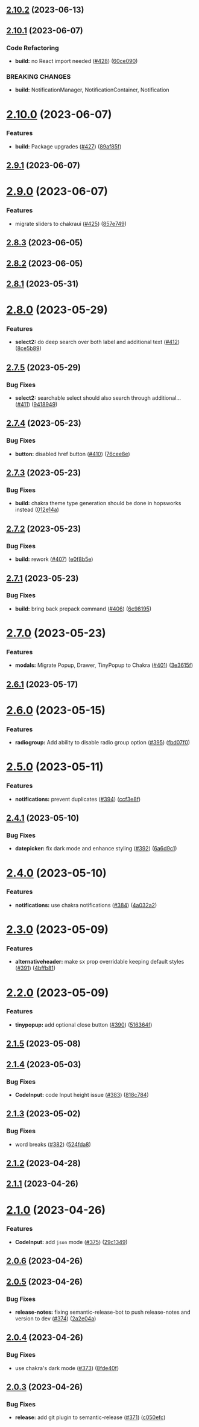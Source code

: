 ## [2.10.2](https://github.com/logicalclocks/quartz/compare/v2.10.1...v2.10.2) (2023-06-13)

## [2.10.1](https://github.com/logicalclocks/quartz/compare/v2.10.0...v2.10.1) (2023-06-07)


### Code Refactoring

* **build:** no React import needed ([#428](https://github.com/logicalclocks/quartz/issues/428)) ([60ce090](https://github.com/logicalclocks/quartz/commit/60ce0901775eb202df6a896e9dfbbb0f7cefa623))


### BREAKING CHANGES

* **build:** NotificationManager, NotificationContainer, Notification

# [2.10.0](https://github.com/logicalclocks/quartz/compare/v2.9.1...v2.10.0) (2023-06-07)


### Features

* **build:** Package upgrades ([#427](https://github.com/logicalclocks/quartz/issues/427)) ([89af85f](https://github.com/logicalclocks/quartz/commit/89af85f32ba0f9c29297a880ec84ed48ebfb04cc))

## [2.9.1](https://github.com/logicalclocks/quartz/compare/v2.9.0...v2.9.1) (2023-06-07)

# [2.9.0](https://github.com/logicalclocks/quartz/compare/v2.8.3...v2.9.0) (2023-06-07)


### Features

* migrate sliders to chakraui ([#425](https://github.com/logicalclocks/quartz/issues/425)) ([857e749](https://github.com/logicalclocks/quartz/commit/857e7491d1c527f495f8b9dff58e86e5287dcf83))

## [2.8.3](https://github.com/logicalclocks/quartz/compare/v2.8.2...v2.8.3) (2023-06-05)

## [2.8.2](https://github.com/logicalclocks/quartz/compare/v2.8.1...v2.8.2) (2023-06-05)

## [2.8.1](https://github.com/logicalclocks/quartz/compare/v2.8.0...v2.8.1) (2023-05-31)

# [2.8.0](https://github.com/logicalclocks/quartz/compare/v2.7.5...v2.8.0) (2023-05-29)


### Features

* **select2:** do deep search over both label and additional text ([#412](https://github.com/logicalclocks/quartz/issues/412)) ([8ce5b89](https://github.com/logicalclocks/quartz/commit/8ce5b897379b43328a58d2ccc6960523aa1c7d2a))

## [2.7.5](https://github.com/logicalclocks/quartz/compare/v2.7.4...v2.7.5) (2023-05-29)


### Bug Fixes

* **select2:** searchable select should also search through additional… ([#411](https://github.com/logicalclocks/quartz/issues/411)) ([9418949](https://github.com/logicalclocks/quartz/commit/94189494192a4a081f4c2014a8a7bb19a0502f3d))

## [2.7.4](https://github.com/logicalclocks/quartz/compare/v2.7.3...v2.7.4) (2023-05-23)


### Bug Fixes

* **button:** disabled href button ([#410](https://github.com/logicalclocks/quartz/issues/410)) ([76cee8e](https://github.com/logicalclocks/quartz/commit/76cee8e53303c878f72c28d3fee7fe3090ff9241))

## [2.7.3](https://github.com/logicalclocks/quartz/compare/v2.7.2...v2.7.3) (2023-05-23)


### Bug Fixes

* **build:** chakra theme type generation should be done in hopsworks instead ([012e14a](https://github.com/logicalclocks/quartz/commit/012e14a98d92c2b0927be0894f8b6ebb16eedb6e))

## [2.7.2](https://github.com/logicalclocks/quartz/compare/v2.7.1...v2.7.2) (2023-05-23)


### Bug Fixes

* **build:** rework ([#407](https://github.com/logicalclocks/quartz/issues/407)) ([e0f8b5e](https://github.com/logicalclocks/quartz/commit/e0f8b5e2946f2cd71c35c0587d10ed53b6abd792))

## [2.7.1](https://github.com/logicalclocks/quartz/compare/v2.7.0...v2.7.1) (2023-05-23)


### Bug Fixes

* **build:** bring back prepack command ([#406](https://github.com/logicalclocks/quartz/issues/406)) ([6c98195](https://github.com/logicalclocks/quartz/commit/6c981950dd2fab652f13f488f6ea40887c7e38ec))

# [2.7.0](https://github.com/logicalclocks/quartz/compare/v2.6.1...v2.7.0) (2023-05-23)


### Features

* **modals:** Migrate Popup, Drawer, TinyPopup to Chakra ([#401](https://github.com/logicalclocks/quartz/issues/401)) ([3e3615f](https://github.com/logicalclocks/quartz/commit/3e3615fcef362191296a1f226601265510445b02))

## [2.6.1](https://github.com/logicalclocks/quartz/compare/v2.6.0...v2.6.1) (2023-05-17)

# [2.6.0](https://github.com/logicalclocks/quartz/compare/v2.5.0...v2.6.0) (2023-05-15)


### Features

* **radiogroup:** Add ability to disable radio group option ([#395](https://github.com/logicalclocks/quartz/issues/395)) ([fbd07f0](https://github.com/logicalclocks/quartz/commit/fbd07f0a3777fa82ba18f78398832ed50169987a))

# [2.5.0](https://github.com/logicalclocks/quartz/compare/v2.4.1...v2.5.0) (2023-05-11)


### Features

* **notifications:** prevent duplicates ([#394](https://github.com/logicalclocks/quartz/issues/394)) ([ccf3e8f](https://github.com/logicalclocks/quartz/commit/ccf3e8f77e818c49623ac3d39093aa9036db1c31))

## [2.4.1](https://github.com/logicalclocks/quartz/compare/v2.4.0...v2.4.1) (2023-05-10)


### Bug Fixes

* **datepicker:** fix dark mode and enhance styling ([#392](https://github.com/logicalclocks/quartz/issues/392)) ([6a6d9c1](https://github.com/logicalclocks/quartz/commit/6a6d9c1d431217cbb0d01c327c320d3daadd0e77))

# [2.4.0](https://github.com/logicalclocks/quartz/compare/v2.3.0...v2.4.0) (2023-05-10)


### Features

* **notifications:** use chakra notifications ([#384](https://github.com/logicalclocks/quartz/issues/384)) ([4a032a2](https://github.com/logicalclocks/quartz/commit/4a032a293135e5cc8a75fd80d78701e68bf45352))

# [2.3.0](https://github.com/logicalclocks/quartz/compare/v2.2.0...v2.3.0) (2023-05-09)


### Features

* **alternativeheader:** make sx prop overridable keeping default styles ([#391](https://github.com/logicalclocks/quartz/issues/391)) ([4bffb81](https://github.com/logicalclocks/quartz/commit/4bffb81024b65d050ee8075b7c57d236b5265e7c))

# [2.2.0](https://github.com/logicalclocks/quartz/compare/v2.1.5...v2.2.0) (2023-05-09)


### Features

* **tinypopup:** add optional close button ([#390](https://github.com/logicalclocks/quartz/issues/390)) ([516364f](https://github.com/logicalclocks/quartz/commit/516364f56a1e9c8821e585220c4e7229a79da61f))

## [2.1.5](https://github.com/logicalclocks/quartz/compare/v2.1.4...v2.1.5) (2023-05-08)

## [2.1.4](https://github.com/logicalclocks/quartz/compare/v2.1.3...v2.1.4) (2023-05-03)


### Bug Fixes

* **CodeInput:** code Input height issue ([#383](https://github.com/logicalclocks/quartz/issues/383)) ([818c784](https://github.com/logicalclocks/quartz/commit/818c78433e79ee4f16de8d4f65cc14f197e4d494))

## [2.1.3](https://github.com/logicalclocks/quartz/compare/v2.1.2...v2.1.3) (2023-05-02)


### Bug Fixes

* word breaks ([#382](https://github.com/logicalclocks/quartz/issues/382)) ([524fda8](https://github.com/logicalclocks/quartz/commit/524fda86d2875d1620c29839fd9478a5328156b3))

## [2.1.2](https://github.com/logicalclocks/quartz/compare/v2.1.1...v2.1.2) (2023-04-28)

## [2.1.1](https://github.com/logicalclocks/quartz/compare/v2.1.0...v2.1.1) (2023-04-26)

# [2.1.0](https://github.com/logicalclocks/quartz/compare/v2.0.6...v2.1.0) (2023-04-26)


### Features

* **CodeInput:** add `json` mode ([#375](https://github.com/logicalclocks/quartz/issues/375)) ([29c1349](https://github.com/logicalclocks/quartz/commit/29c134945da30084cc487cfbbb971a5f45a119dc))

## [2.0.6](https://github.com/logicalclocks/quartz/compare/v2.0.5...v2.0.6) (2023-04-26)

## [2.0.5](https://github.com/logicalclocks/quartz/compare/v2.0.4...v2.0.5) (2023-04-26)


### Bug Fixes

* **release-notes:** fixing semantic-release-bot to push release-notes and version to dev ([#374](https://github.com/logicalclocks/quartz/issues/374)) ([2a2e04a](https://github.com/logicalclocks/quartz/commit/2a2e04a3d1bb42bf74bc9e9d0cc8fe5762ac548f))

## [2.0.4](https://github.com/logicalclocks/quartz/compare/v2.0.3...v2.0.4) (2023-04-26)


### Bug Fixes

* use chakra's dark mode ([#373](https://github.com/logicalclocks/quartz/issues/373)) ([8fde40f](https://github.com/logicalclocks/quartz/commit/8fde40fec16e7a603e51b2425385fb60a3898092))

## [2.0.3](https://github.com/logicalclocks/quartz/compare/v2.0.2...v2.0.3) (2023-04-26)


### Bug Fixes

* **release:** add git plugin to semantic-release ([#371](https://github.com/logicalclocks/quartz/issues/371)) ([c050efc](https://github.com/logicalclocks/quartz/commit/c050efcf6aaf5b305c32777b3a573cf7cca8d7b3))
